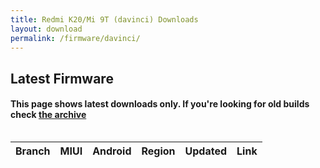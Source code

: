 ```yaml
---
title: Redmi K20/Mi 9T (davinci) Downloads
layout: download
permalink: /firmware/davinci/
---
```


## Latest Firmware
#### This page shows latest downloads only. If you're looking for old builds check [the archive](/archive/firmware/davinci/)


<div style="overflow-x:auto;">
<table id="firmware" class="compact row-border" style="width:100%">
    <thead>
        <tr>
            <th>Branch</th>
            <th>MIUI</th>
            <th>Android</th>
            <th>Region</th>
            <th>Updated</th>
            <th>Link</th>
        </tr>
    </thead>
    <script>loadFirmwareDownloads('davinci', 'latest')</script>
</table>
</div>
